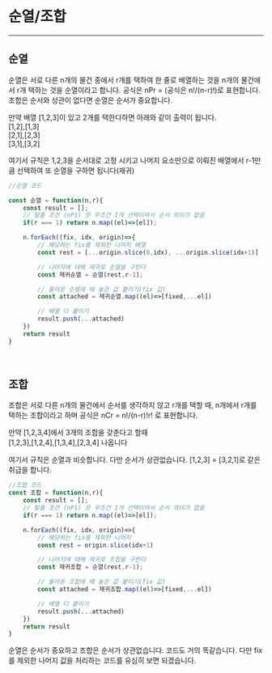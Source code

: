# 순열/조합

---

## 순열

순열은 서로 다른 n개의 물건 중에서 r개를 택하여 한 줄로 배열하는 것을 n개의 물건에서 r개 택하는 것을 순열이라고 합니다. 공식은 nPr = (공식은 n!/(n-r)!)로 표현합니다. 조합은 순서와 상관이 없다면 순열은 순서가 중요합니다.  

만약 배열 [1,2,3]이 있고 2개를 택한다하면 아래와 같이 출력이 됩니다.  
[1,2],[1,3]  
[2,1],[2,3]  
[3,1],[3,2]  

여기서 규칙은 1,2,3을 순서대로 고정 시키고 나머지 요소만으로 이뤄진 배열에서 r-1만큼 선택하여 또 순열을 구하면 됩니다(재귀)

```js
//순열 코드

const 순열 = function(n,r){
    const result = [];
    // 탈출 조건 (nP1) 은 무조건 1개 선택이여서 순서 의미가 없음
    if(r === 1) return n.map((el)=>[el]);

    n.forEach((fix, idx, origin)=>{
        // 해당하는 fix를 제외한 나머지 배열
        const rest = [...origin.slice(0,idx), ...origin.slice(idx+1)]

        // 나머지에 대해 재귀로 순열을 구한다
        const 재귀순열 = 순열(rest,r-1);

        // 돌아온 순열에 떼 놓은 값 붙이기(fix 값)
        const attached = 재귀순열.map((el)=>[fixed,...el])

        // 배열 다 붙이기
        result.push(...attached)
    })
    return result
}
```

<br />

## 조합

조합은 서로 다른 n개의 물건에서 순서를 생각하지 않고 r개를 택할 때, n개에서 r개를 택하는 조합이라고 하며 공식은 nCr = n!/(n-r)!r! 로 표현합니다. 

만약 [1,2,3,4]에서 3개의 조합을 갖춘다고 할때    
[1,2,3],[1,2,4],[1,3,4],[2,3,4] 나옵니다  

여기서 규칙은 순열과 비슷합니다. 다만 순서가 상관없습니다. [1,2,3] = [3,2,1]로 같은 취급을 합니다.

```js
//조합 코드
const 조합 = function(n,r){
    const result = [];
    // 탈출 조건 (nP1) 은 무조건 1개 선택이여서 순서 의미가 없음
    if(r === 1) return n.map((el)=>[el]);

    n.forEach((fix, idx, origin)=>{
        // 해당하는 fix를 제외한 나머지
        const rest = origin.slice(idx+1)

        // 나머지에 대해 재귀로 조합을 구한다
        const 재귀조합 = 순열(rest,r-1);

        // 돌아온 조합에 떼 놓은 값 붙이기(fix 값)
        const attached = 재귀조합.map((el)=>[fixed,...el])

        // 배열 다 붙이기
        result.push(...attached)
    })
    return result
}
```

순열은 순서가 중요하고 조합은 순서가 상관없습니다. 코드도 거의 똑같습니다. 다만 fix를 제외한 나머지 값을 처리하는 코드를 유심히 보면 되겠습니다.